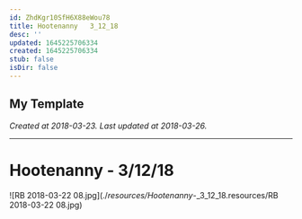 ```yaml
---
id: ZhdKgr10SfH6X88eWou78
title: Hootenanny   3_12_18
desc: ''
updated: 1645225706334
created: 1645225706334
stub: false
isDir: false
---
```

My Template
---

_Created at 2018-03-23._
_Last updated at 2018-03-26._




---

# Hootenanny - 3/12/18


![RB 2018-03-22 08.jpg](./_resources/Hootenanny_-_3_12_18.resources/RB 2018-03-22 08.jpg)

